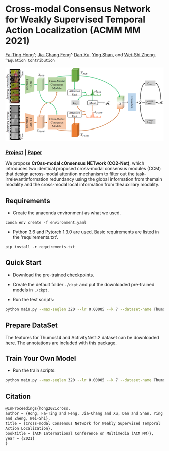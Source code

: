 # Cross-modal Consensus Network for Weakly Supervised Temporal Action Localization (ACMM MM 2021)

[Fa-Ting Hong](https://harlanhong.github/io/)^, [Jia-Chang Feng](https://kiwi-fung.win)^ [Dan Xu](https://www.danxurgb.net), [Ying Shan](https://scholar.google.com.hk/citations?user=4oXBp9UAAAAJ&hl=zh-CN), and [Wei-Shi Zheng](http://www.isee-ai.cn/~zhwshi/). `^Equation Contribution`

<img src='./misc/framework.png' width=800>

### [Project](https://harlanhong.github.io//publication/co2net) | [Paper](https://arxiv.org/abs/2107.12589) 


We propose **CrOss-modal cOnsensus NETwork  (CO2-Net)**, 
which introduces two identical proposed cross-modal consensus modules (CCM) that design across-modal attention mechanism to filter out the task-irrelevantinformation redundancy using the global information from themain modality and the cross-modal local information from theauxiliary modality.


## Requirements
* Create the anaconda environment as what we used.

```
conda env create -f environment.yaml
```

* Python 3.6 and [Pytorch](https://pytorch.org/) 1.3.0 are used. Basic requirements are listed in the 'requirements.txt'.

```
pip install -r requirements.txt
```


## Quick Start
* Download the pre-trained [checkpoints](https://hkustconnect-my.sharepoint.com/:f:/g/personal/fhongac_connect_ust_hk/ErOps9s9Dq5JrtSc9cLINGsBiw04J3v_1fuVJ_VFFkLerQ?e=18eWN9).

* Create the default folder ```./ckpt``` and put the downloaded pre-trained models in ```./ckpt```.

* Run the test scripts:
``` bash
python main.py --max-seqlen 320 --lr 0.00005 --k 7 --dataset-name Thumos14reduced --path-dataset path/to/Thumos14 --num-class 20 --use-model CO2  --max-iter 5000  --dataset SampleDataset --weight_decay 0.001 --model-name CO2_3552 --seed 3552 --AWM BWA_fusion_dropout_feat_v2
```


## Prepare DataSet
The features for Thumos14 and ActivityNet1.2 dataset can be downloaded [here](https://rpi.app.box.com/s/hf6djlgs7vnl7a2oamjt0vkrig42pwho). The annotations are included with this package.

## Train Your Own Model
* Run the train scripts:
``` bash
python main.py --max-seqlen 320 --lr 0.00005 --k 7 --dataset-name Thumos14reduced --num-class 20 --use-model CO2  --max-iter 20000  --dataset SampleDataset --weight_decay 0.001 --model-name CO2 --seed 3552 --AWM BWA_fusion_dropout_feat_v2
```

## Citation

```
@InProceedings{hong2021cross,
author = {Hong, Fa-Ting and Feng, Jia-Chang and Xu, Dan and Shan, Ying and Zheng, Wei-Shi},
title = {Cross-modal Consensus Network for Weakly Supervised Temporal Action Localization},
booktitle = {ACM International Conference on Multimedia (ACM MM)},
year = {2021}
}
```
